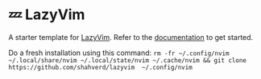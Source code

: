 # 💤 LazyVim

A starter template for [LazyVim](https://github.com/LazyVim/LazyVim).
Refer to the [documentation](https://lazyvim.github.io/installation) to get started.

Do a fresh installation using this command:
`rm -fr ~/.config/nvim ~/.local/share/nvim ~/.local/state/nvim ~/.cache/nvim && git clone https://github.com/shahverd/lazyvim  ~/.config/nvim`
